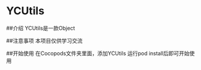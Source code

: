 # YCUtils

##介绍
YCUtils是一款Object

##注意事项
本项目仅供学习交流

##开始使用
在Cocopods文件夹里面，添加YCUtils
运行pod install后即可开始使用
